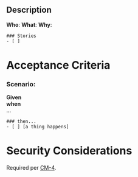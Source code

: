 ## Description

[//]: # ( A plain language description of the epic. Who, what, why. )

**Who**: 
**What**: 
**Why**: 


```[tasklist]
### Stories
- [ ] 
```


# Acceptance Criteria

### Scenario: 

**Given**   
**when**  
...

[comment]: # "Each task should be a verifiable outcome"
```[tasklist]
### then... 
- [ ] [a thing happens]
```

# Security Considerations

Required per [CM-4](https://nvd.nist.gov/800-53/Rev4/control/CM-4).

[comment]: # "Our SSP says 'The team ensures security implications are considered as part of the agile requirements refinement process by including a section in the issue template used as a basis for new work.'"
[comment]: # "Please do not remove this section without care."
[comment]: # "Note any security concerns that might be implicated in the change. 'None' is OK, but we must be explicit here."
